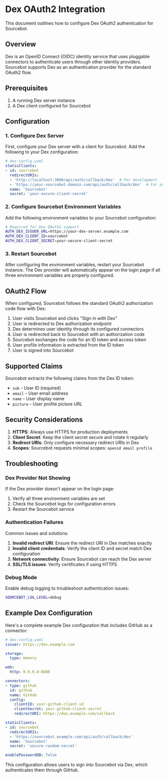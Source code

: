 # Dex OAuth2 Integration

This document outlines how to configure Dex OAuth2 authentication for Sourcebot.

## Overview

Dex is an OpenID Connect (OIDC) identity service that uses pluggable connectors to authenticate users through other identity providers. Sourcebot supports Dex as an authentication provider for the standard OAuth2 flow.

## Prerequisites

1. A running Dex server instance
2. A Dex client configured for Sourcebot

## Configuration

### 1. Configure Dex Server

First, configure your Dex server with a client for Sourcebot. Add the following to your Dex configuration:

```yaml
# dex-config.yaml
staticClients:
- id: sourcebot
  redirectURIs:
  - 'http://localhost:3000/api/auth/callback/dex'  # For development
  - 'https://your-sourcebot-domain.com/api/auth/callback/dex'  # For production
  name: 'Sourcebot'
  secret: 'your-secure-client-secret'
```

### 2. Configure Sourcebot Environment Variables

Add the following environment variables to your Sourcebot configuration:

```bash
# Required for Dex OAuth2 support
AUTH_DEX_ISSUER_URL=https://your-dex-server.example.com
AUTH_DEX_CLIENT_ID=sourcebot
AUTH_DEX_CLIENT_SECRET=your-secure-client-secret
```

### 3. Restart Sourcebot

After configuring the environment variables, restart your Sourcebot instance. The Dex provider will automatically appear on the login page if all three environment variables are properly configured.

## OAuth2 Flow

When configured, Sourcebot follows the standard OAuth2 authorization code flow with Dex:

1. User visits Sourcebot and clicks "Sign in with Dex"
2. User is redirected to Dex authorization endpoint
3. Dex determines user identity through its configured connectors
4. User is redirected back to Sourcebot with an authorization code
5. Sourcebot exchanges the code for an ID token and access token
6. User profile information is extracted from the ID token
7. User is signed into Sourcebot

## Supported Claims

Sourcebot extracts the following claims from the Dex ID token:

- `sub` - User ID (required)
- `email` - User email address
- `name` - User display name
- `picture` - User profile picture URL

## Security Considerations

1. **HTTPS**: Always use HTTPS for production deployments
2. **Client Secret**: Keep the client secret secure and rotate it regularly  
3. **Redirect URIs**: Only configure necessary redirect URIs in Dex
4. **Scopes**: Sourcebot requests minimal scopes: `openid email profile`

## Troubleshooting

### Dex Provider Not Showing

If the Dex provider doesn't appear on the login page:

1. Verify all three environment variables are set
2. Check the Sourcebot logs for configuration errors
3. Restart the Sourcebot service

### Authentication Failures

Common issues and solutions:

1. **Invalid redirect URI**: Ensure the redirect URI in Dex matches exactly
2. **Invalid client credentials**: Verify the client ID and secret match Dex configuration
3. **Network connectivity**: Ensure Sourcebot can reach the Dex server
4. **SSL/TLS issues**: Verify certificates if using HTTPS

### Debug Mode

Enable debug logging to troubleshoot authentication issues:

```bash
SOURCEBOT_LOG_LEVEL=debug
```

## Example Dex Configuration

Here's a complete example Dex configuration that includes GitHub as a connector:

```yaml
# dex-config.yaml
issuer: https://dex.example.com

storage:
  type: memory

web:
  http: 0.0.0.0:8080

connectors:
- type: github
  id: github
  name: GitHub
  config:
    clientID: your-github-client-id
    clientSecret: your-github-client-secret
    redirectURI: https://dex.example.com/callback

staticClients:
- id: sourcebot
  redirectURIs:
  - 'https://sourcebot.example.com/api/auth/callback/dex'
  name: 'Sourcebot'
  secret: 'secure-random-secret'

enablePasswordDB: false
```

This configuration allows users to sign into Sourcebot via Dex, which authenticates them through GitHub.